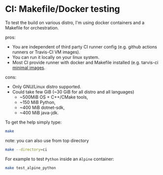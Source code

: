 # CI: Makefile/Docker testing
To test the build on various distro, I'm using docker containers and a Makefile for orchestration.

pros:
* You are independent of third party CI runner config (e.g. github actions runners or Travis-CI VM images).
* You can run it locally on your linux system.
* Most CI provide runner with docker and Makefile installed (e.g. tarvis-ci [minimal images](https://docs.travis-ci.com/user/languages/minimal-and-generic/).

cons:
* Only GNU/Linux distro supported.
* Could take few GiB (~30 GiB for all distro and all languages)
  * ~500MiB OS + C++/CMake tools,
  * ~150 MiB Python,
  * ~400 MiB dotnet-sdk,
  * ~400 MiB java-jdk.

To get the help simply type:
```sh
make
```

note: you can also use from top directory
```sh
make --directory=ci
```

For example to test `Python` inside an `Alpine` container:
```sh
make test_alpine_python
```
